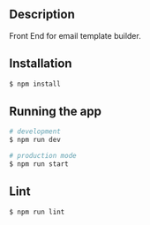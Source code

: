 ## Description
Front End for email template builder.

## Installation

```bash
$ npm install
```

## Running the app

```bash
# development
$ npm run dev

# production mode
$ npm run start
```

## Lint

```bash
$ npm run lint
```

